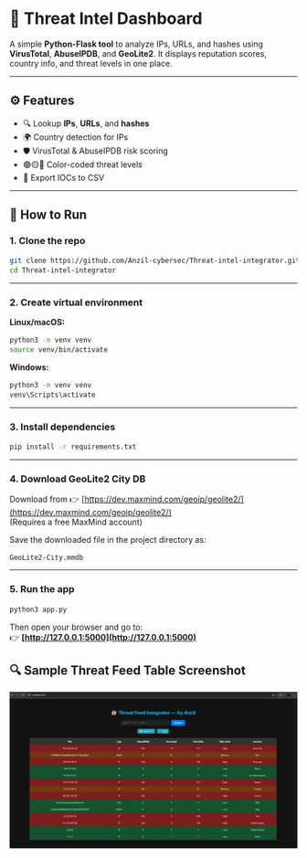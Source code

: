 # 🔐 Threat Intel Dashboard

A simple **Python-Flask tool** to analyze IPs, URLs, and hashes using **VirusTotal**, **AbuseIPDB**, and **GeoLite2**. It displays reputation scores, country info, and threat levels in one place.

---

## ⚙️ Features

- 🔍 Lookup **IPs**, **URLs**, and **hashes**
- 🌍 Country detection for IPs
- 🛡️ VirusTotal & AbuseIPDB risk scoring
- 🟢🟡🔴 Color-coded threat levels
- 📄 Export IOCs to CSV

---

## 🚀 How to Run

### 1. Clone the repo
```bash
git clone https://github.com/Anzil-cybersec/Threat-intel-integrator.git
cd Threat-intel-integrator
```

---

### 2. Create virtual environment

**Linux/macOS:**
```bash
python3 -m venv venv
source venv/bin/activate
```

**Windows:**
```bash
python3 -m venv venv
venv\Scripts\activate
```

---

### 3. Install dependencies
```bash
pip install -r requirements.txt
```

---

### 4. Download GeoLite2 City DB

Download from 👉 [https://dev.maxmind.com/geoip/geolite2/](https://dev.maxmind.com/geoip/geolite2/)  
(Requires a free MaxMind account)

Save the downloaded file in the project directory as:

```
GeoLite2-City.mmdb
```

---

### 5. Run the app
```bash
python3 app.py
```

Then open your browser and go to:  
👉 **[http://127.0.0.1:5000](http://127.0.0.1:5000)**

## 🔍 Sample Threat Feed Table Screenshot

![Threat Feed Screenshot](static/screenshot.png)
